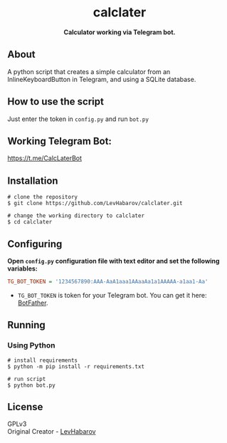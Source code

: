 <h1 align="center">calclater</h1>

<p align="center"><b>Calculator working via Telegram bot.</b></p>

## About

A python script that creates a simple calculator from an InlineKeyboardButton in Telegram, and using a SQLite database.

## How to use the script

Just enter the token in `config.py` and run `bot.py`

## Working Telegram Bot:

https://t.me/CalcLaterBot

## Installation
```shell
# clone the repository
$ git clone https://github.com/LevHabarov/calclater.git

# change the working directory to calclater
$ cd calclater
```

## Configuring
**Open `config.py` configuration file with text editor and set the following variables:**
```ini
TG_BOT_TOKEN = '1234567890:AAA-AaA1aaa1AAaaAa1a1AAAAA-a1aa1-Aa'
```
* `TG_BOT_TOKEN` is token for your Telegram bot. You can get it here: [BotFather](https://t.me/BotFather).

## Running
### Using Python
```shell
# install requirements
$ python -m pip install -r requirements.txt

# run script
$ python bot.py
```

## License
GPLv3<br/>
Original Creator - [LevHabarov](https://github.com/LevHabarov)
